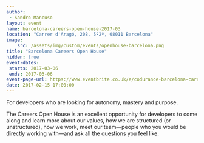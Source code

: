 ```yaml
---
author: 
 - Sandro Mancuso
layout: event
name: barcelona-careers-open-house-2017-03
location: "Carrer d'Aragó, 208, 5º2º, 08011 Barcelona"
image:
    src: /assets/img/custom/events/openhouse-barcelona.png
title: "Barcelona Careers Open House"
hidden: true
event-dates: 
 starts: 2017-03-06
 ends: 2017-03-06
event-page-url: https://www.eventbrite.co.uk/e/codurance-barcelona-career-open-house-tickets-32039652463
date: 2017-02-15 17:00:00
---
```


For developers who are looking for autonomy, mastery and purpose.

The Careers Open House is an excellent opportunity for developers to come along and learn more about our values, how we are structured (or unstructured), how we work, meet our team—people who you would be directly working with—and ask all the questions you feel like.
